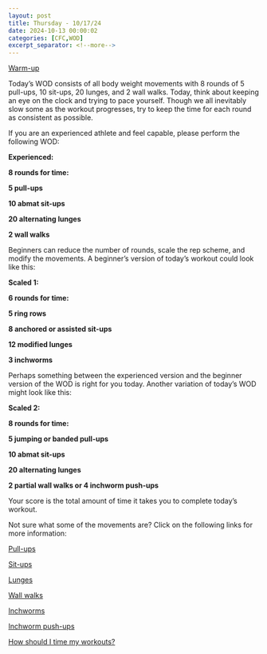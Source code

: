 ```yaml
---
layout: post
title: Thursday - 10/17/24
date: 2024-10-13 00:00:02
categories: [CFC,WOD]
excerpt_separator: <!--more-->
---
```


[Warm-up](https://communityfitnessclub.wixsite.com/website/post/basic-full-body-warm-up)

Today’s WOD consists of all body weight movements with 8 rounds of 5 pull-ups, 10 sit-ups, 20 lunges, and 2 wall walks. Today, think about keeping an eye on the clock and trying to pace yourself. Though we all inevitably slow some as the workout progresses, try to keep the time for each round as consistent as possible.

If you are an experienced athlete and feel capable, please perform the following WOD:

**Experienced:**

**8 rounds for time:**

**5 pull-ups**

**10 abmat sit-ups**

**20 alternating lunges**

**2 wall walks**
<!--more-->

Beginners can reduce the number of rounds, scale the rep scheme, and modify the movements. A beginner’s version of today’s workout could look like this:

**Scaled 1:**

**6 rounds for time:**

**5 ring rows**

**8 anchored or assisted sit-ups**

**12 modified lunges**

**3 inchworms**

Perhaps something between the experienced version and the beginner version of the WOD is right for you today. Another variation of today’s WOD might look like this:

**Scaled 2:**

**8 rounds for time:**

**5 jumping or banded pull-ups**

**10 abmat sit-ups**

**20 alternating lunges**

**2 partial wall walks or 4 inchworm push-ups**

Your score is the total amount of time it takes you to complete today’s workout. 

Not sure what some of the movements are? Click on the following links for more information:

[Pull-ups](https://communityfitnessclub.wixsite.com/website/post/pull-ups)

[Sit-ups](https://communityfitnessclub.wixsite.com/website/post/sit-ups)

[Lunges](https://communityfitnessclub.wixsite.com/website/post/lunges) 

[Wall walks](https://communityfitnessclub.wixsite.com/website/post/wall-walks)

[Inchworms](https://communityfitnessclub.wixsite.com/website/post/inchworms) 

[Inchworm push-ups](https://communityfitnessclub.wixsite.com/website/post/inchworm-push-ups)

[How should I time my workouts?](https://communityfitnessclub.wixsite.com/website/post/how-should-i-time-my-workouts)
